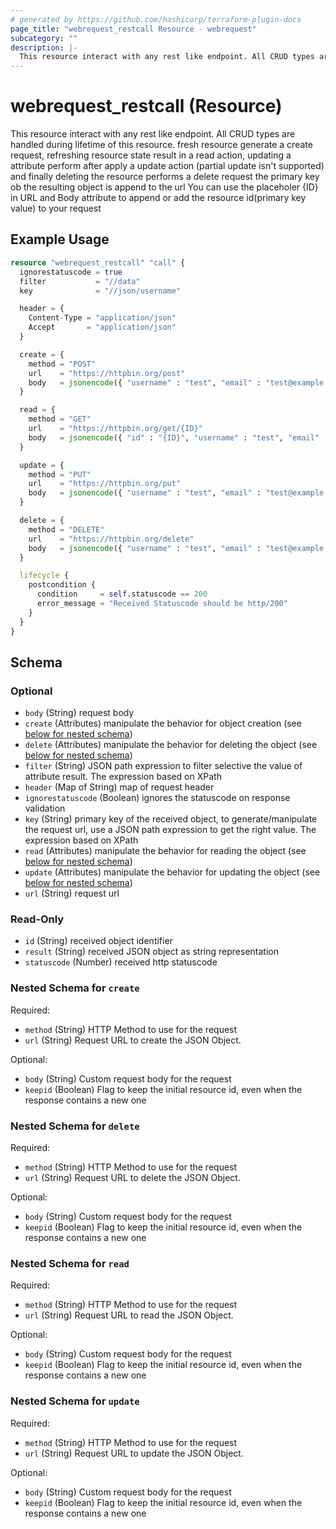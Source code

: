 ```yaml
---
# generated by https://github.com/hashicorp/terraform-plugin-docs
page_title: "webrequest_restcall Resource - webrequest"
subcategory: ""
description: |-
  This resource interact with any rest like endpoint. All CRUD types are handled during lifetime of this resource. fresh resource generate a create request, refreshing resource state result in a read action, updating a attribute perform after apply a update action (partial update isn't supported) and finally deleting the resource performs a delete request the primary key ob the resulting object is append to the url You can use the placeholer {ID} in URL and Body attribute to append or add the resource id(primary key value) to your request
---
```


# webrequest_restcall (Resource)

This resource interact with any rest like endpoint. All CRUD types are handled during lifetime of this resource. fresh resource generate a create request, refreshing resource state result in a read action, updating a attribute perform after apply a update action (partial update isn't supported) and finally deleting the resource performs a delete request the primary key ob the resulting object is append to the url You can use the placeholer {ID} in URL and Body attribute to append or add the resource id(primary key value) to your request

## Example Usage

```terraform
resource "webrequest_restcall" "call" {
  ignorestatuscode = true
  filter           = "//data"
  key              = "//json/username"

  header = {
    Content-Type = "application/json"
    Accept       = "application/json"
  }

  create = {
    method = "POST"
    url    = "https://httpbin.org/post"
    body   = jsonencode({ "username" : "test", "email" : "test@example.com" })
  }

  read = {
    method = "GET"
    url    = "https://httpbin.org/get/{ID}"
    body   = jsonencode({ "id" : "{ID}", "username" : "test", "email" : "test@example.com" })
  }

  update = {
    method = "PUT"
    url    = "https://httpbin.org/put"
    body   = jsonencode({ "username" : "test", "email" : "test@example.com" })
  }

  delete = {
    method = "DELETE"
    url    = "https://httpbin.org/delete"
    body   = jsonencode({ "username" : "test", "email" : "test@example.com" })
  }

  lifecycle {
    postcondition {
      condition     = self.statuscode == 200
      error_message = "Received Statuscode should be http/200"
    }
  }
}
```

<!-- schema generated by tfplugindocs -->
## Schema

### Optional

- `body` (String) request body
- `create` (Attributes) manipulate the behavior for object creation (see [below for nested schema](#nestedatt--create))
- `delete` (Attributes) manipulate the behavior for deleting the object (see [below for nested schema](#nestedatt--delete))
- `filter` (String) JSON path expression to filter selective the value of attribute result. The expression based on XPath
- `header` (Map of String) map of request header
- `ignorestatuscode` (Boolean) ignores the statuscode on response validation
- `key` (String) primary key of the received object, to generate/manipulate the request url, use a JSON path expression to get the right value. The expression based on XPath
- `read` (Attributes) manipulate the behavior for reading the object (see [below for nested schema](#nestedatt--read))
- `update` (Attributes) manipulate the behavior for updating the object (see [below for nested schema](#nestedatt--update))
- `url` (String) request url

### Read-Only

- `id` (String) received object identifier
- `result` (String) received JSON object as string representation
- `statuscode` (Number) received http statuscode

<a id="nestedatt--create"></a>
### Nested Schema for `create`

Required:

- `method` (String) HTTP Method to use for the request
- `url` (String) Request URL to create the JSON Object.

Optional:

- `body` (String) Custom request body for the request
- `keepid` (Boolean) Flag to keep the initial resource id, even when the response contains a new one


<a id="nestedatt--delete"></a>
### Nested Schema for `delete`

Required:

- `method` (String) HTTP Method to use for the request
- `url` (String) Request URL to delete the JSON Object.

Optional:

- `body` (String) Custom request body for the request
- `keepid` (Boolean) Flag to keep the initial resource id, even when the response contains a new one


<a id="nestedatt--read"></a>
### Nested Schema for `read`

Required:

- `method` (String) HTTP Method to use for the request
- `url` (String) Request URL to read the JSON Object.

Optional:

- `body` (String) Custom request body for the request
- `keepid` (Boolean) Flag to keep the initial resource id, even when the response contains a new one


<a id="nestedatt--update"></a>
### Nested Schema for `update`

Required:

- `method` (String) HTTP Method to use for the request
- `url` (String) Request URL to update the JSON Object.

Optional:

- `body` (String) Custom request body for the request
- `keepid` (Boolean) Flag to keep the initial resource id, even when the response contains a new one


